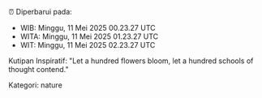⏰ Diperbarui pada:
- WIB: Minggu, 11 Mei 2025 00.23.27 UTC
- WITA: Minggu, 11 Mei 2025 01.23.27 UTC
- WIT: Minggu, 11 Mei 2025 02.23.27 UTC

Kutipan Inspiratif:
"Let a hundred flowers bloom, let a hundred schools of thought contend."


Kategori: nature

